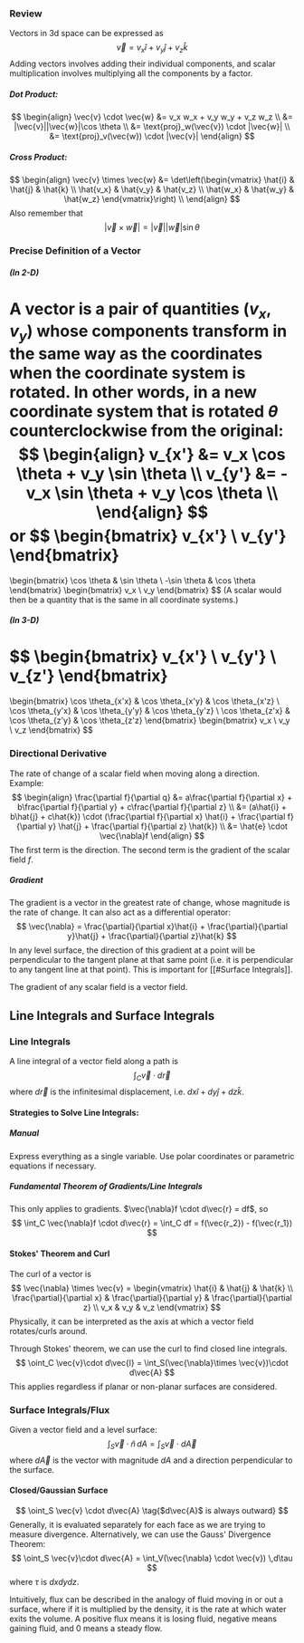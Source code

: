 ### Review
Vectors in 3d space can be expressed as
$$
\vec{v} = v_x \hat{i} + v_y \hat{j} + v_z \hat{k}
$$
Adding vectors involves adding their individual components, and scalar multiplication involves multiplying all the components by a factor.

##### Dot Product:
$$
\begin{align}
\vec{v} \cdot \vec{w} &= v_x w_x + v_y w_y + v_z w_z \\
&= |\vec{v}||\vec{w}|\cos \theta \\
&= \text{proj}_w(\vec{v}) \cdot |\vec{w}| \\
&= \text{proj}_v(\vec{w}) \cdot |\vec{v}|
\end{align}
$$
##### Cross Product:
$$
\begin{align}
	\vec{v} \times \vec{w} &= 
	\det\left(\begin{vmatrix}
	 \hat{i} & \hat{j} & \hat{k} \\
	\hat{v_x} & \hat{v_y} & \hat{v_z} \\
	\hat{w_x} & \hat{w_y} & \hat{w_z}
	\end{vmatrix}\right) \\
\end{align}
$$
Also remember that
$$
|\vec{v} \times \vec{w}| = |\vec{v}||\vec{w}| \sin \theta
$$
### Precise Definition of a Vector
##### (In 2-D)
A vector is a pair of quantities $(v_x, v_y)$ whose components transform in the same way as the coordinates when the coordinate system is rotated. In other words, in a new coordinate system that is rotated $\theta$ counterclockwise from the original:
$$
\begin{align}
v_{x'} &= v_x \cos \theta + v_y \sin \theta \\
v_{y'} &= -v_x \sin \theta + v_y \cos \theta \\
\end{align}
$$
or
$$
\begin{bmatrix}
v_{x'} \\
v_{y'}
\end{bmatrix}
=
\begin{bmatrix}
\cos \theta  & \sin \theta \\
-\sin \theta  &  \cos \theta
\end{bmatrix}
\begin{bmatrix}
v_x \\
v_y
\end{bmatrix}
$$
(A scalar would then be a quantity that is the same in all coordinate systems.)

##### (In 3-D)
$$
\begin{bmatrix}
v_{x'} \\
v_{y'} \\
v_{z'}
\end{bmatrix}
=
\begin{bmatrix}
\cos \theta_{x'x} & \cos \theta_{x'y} & \cos \theta_{x'z} \\
\cos \theta_{y'x} & \cos \theta_{y'y} & \cos \theta_{y'z} \\
\cos \theta_{z'x} & \cos \theta_{z'y} & \cos \theta_{z'z}
\end{bmatrix}
\begin{bmatrix}
v_x \\
v_y \\
v_z
\end{bmatrix}
$$
### Directional Derivative
The rate of change of a scalar field when moving along a direction.
Example:
$$
\begin{align}
	\frac{\partial f}{\partial q} &= a\frac{\partial f}{\partial x} + b\frac{\partial f}{\partial y} + c\frac{\partial f}{\partial z} \\
	&= (a\hat{i} + b\hat{j} + c\hat{k}) \cdot (\frac{\partial f}{\partial x} \hat{i} + \frac{\partial f}{\partial y} \hat{j} + \frac{\partial f}{\partial z} \hat{k}) \\
	&= \hat{e} \cdot \vec{\nabla}f 
\end{align}
$$
The first term is the direction. The second term is the gradient of the scalar field $f$.
##### Gradient
The gradient is a vector in the greatest rate of change, whose magnitude is the rate of change. It can also act as a differential operator:
$$
\vec{\nabla} = \frac{\partial}{\partial x}\hat{i} + \frac{\partial}{\partial y}\hat{j} + \frac{\partial}{\partial z}\hat{k}
$$
In any level surface, the direction of this gradient at a point will be perpendicular to the tangent plane at that same point (i.e. it is perpendicular to any tangent line at that point). This is important for [[#Surface Integrals]].

The gradient of any scalar field is a vector field.

## Line Integrals and Surface Integrals
### Line Integrals
A line integral of a vector field along a path is
$$
\int_C \vec{v}\cdot d\vec{r}
$$
where $d\vec{r}$ is the infinitesimal displacement, i.e. $dx \hat{i} + dy \hat{j} + dz \hat{k}$.

#### Strategies to Solve Line Integrals:
##### Manual
Express everything as a single variable. Use polar coordinates or parametric equations if necessary.
##### Fundamental Theorem of Gradients/Line Integrals
This only applies to gradients.
$\vec{\nabla}f \cdot d\vec{r} = df$, so
$$
\int_C \vec{\nabla}f \cdot d\vec{r} = \int_C df = f(\vec{r_2}) - f(\vec{r_1})
$$
#### Stokes' Theorem and Curl
The curl of a vector is
$$
\vec{\nabla} \times \vec{v}
= \begin{vmatrix}
\hat{i} & \hat{j} & \hat{k} \\
\frac{\partial}{\partial x} & \frac{\partial}{\partial y} & \frac{\partial}{\partial z} \\
v_x & v_y & v_z
\end{vmatrix}
$$
Physically, it can be interpreted as the axis at which a vector field rotates/curls around.

Through Stokes' theorem, we can use the curl to find closed line integrals.
$$
\oint_C \vec{v}\cdot d\vec{l} = \int_S(\vec{\nabla}\times \vec{v})\cdot d\vec{A}
$$
This applies regardless if planar or non-planar surfaces are considered.

### Surface Integrals/Flux
Given a vector field and a level surface:
$$
\int_S \vec{v} \cdot \hat{n} \,dA = \int_S \vec{v} \cdot d\vec{A}
$$
where $d\vec{A}$ is the vector with magnitude $dA$ and a direction perpendicular to the surface.
#### Closed/Gaussian Surface
$$
\oint_S \vec{v} \cdot d\vec{A} \tag{$d\vec{A}$ is always outward}
$$
Generally, it is evaluated separately for each face as we are trying to measure divergence.
Alternatively, we can use the Gauss' Divergence Theorem:
$$
\oint_S \vec{v}\cdot d\vec{A} = \int_V(\vec{\nabla} \cdot \vec{v}) \,d\tau
$$
where $\tau$ is $dxdydz$.

Intuitively, flux can be described in the analogy of fluid moving in or out a surface, where if it is multiplied by the density, it is the rate at which water exits the volume. A positive flux means it is losing fluid, negative means gaining fluid, and 0 means a steady flow.


